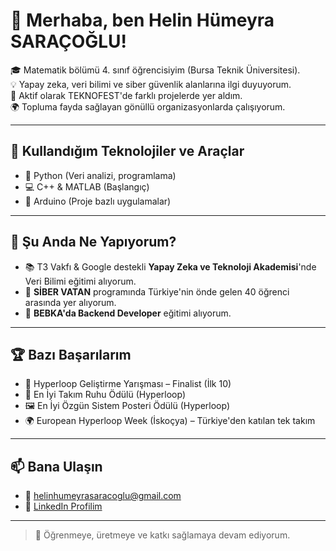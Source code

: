 # 👋 Merhaba, ben Helin Hümeyra SARAÇOĞLU!

🎓 Matematik bölümü 4. sınıf öğrencisiyim (Bursa Teknik Üniversitesi).  
💡 Yapay zeka, veri bilimi ve siber güvenlik alanlarına ilgi duyuyorum.  
🚀 Aktif olarak TEKNOFEST'de farklı projelerde yer aldım.  
🌍 Topluma fayda sağlayan gönüllü organizasyonlarda çalışıyorum.

---

## 🔧 Kullandığım Teknolojiler ve Araçlar

- 🐍 Python (Veri analizi, programlama)
- 💻 C++ & MATLAB (Başlangıç)
- 🤖 Arduino (Proje bazlı uygulamalar)

---

## 🧠 Şu Anda Ne Yapıyorum?

- 📚 T3 Vakfı & Google destekli **Yapay Zeka ve Teknoloji Akademisi**'nde Veri Bilimi eğitimi alıyorum.  
- 🤖 **SİBER VATAN** programında Türkiye'nin önde gelen 40 öğrenci arasında yer alıyorum.  
- 🌊 **BEBKA'da Backend Developer** eğitimi alıyorum.
---

## 🏆 Bazı Başarılarım

- 🥇 Hyperloop Geliştirme Yarışması – Finalist (İlk 10)
- 🏅 En İyi Takım Ruhu Ödülü (Hyperloop)
- 🖼️ En İyi Özgün Sistem Posteri Ödülü (Hyperloop)
- 🌍 European Hyperloop Week (İskoçya) – Türkiye'den katılan tek takım

---

## 📫 Bana Ulaşın

- 📧 helinhumeyrasaracoglu@gmail.com  
- 💼 [LinkedIn Profilim](https://www.linkedin.com/in/helin-h%C3%BCmeyra-sara%C3%A7o%C4%9Flu-356b581ba/)
--- 
> 🧠 Öğrenmeye, üretmeye ve katkı sağlamaya devam ediyorum.
